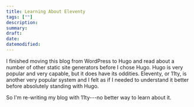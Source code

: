 ```yaml
---
title: Learning About Eleventy
tags: [""]
description:
summary:
draft:
date:
datemodified:
---
```


I finished moving this blog from WordPress to Hugo and read about a number of other static site generators before I chose Hugo. Hugo is very popular and very capable, but it does have its oddities. Eleventy, or 11ty, is another very popular system and I felt as if I needed to understand it better before absolutely standing with Hugo.

So I'm re-writing my blog with 11ty---no better way to learn about it.
